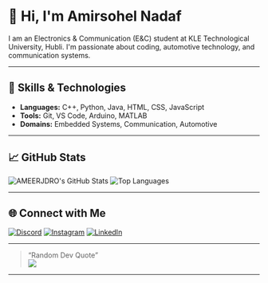 # 👋 Hi, I'm Amirsohel Nadaf

I am an Electronics & Communication (E&C) student at KLE Technological University, Hubli. I'm passionate about coding, automotive technology, and communication systems.

---

## 🚀 Skills & Technologies

- **Languages:** C++, Python, Java, HTML, CSS, JavaScript
- **Tools:** Git, VS Code, Arduino, MATLAB
- **Domains:** Embedded Systems, Communication, Automotive

---

## 📈 GitHub Stats

![AMEERJDRO's GitHub Stats](https://github-readme-stats.vercel.app/api?username=AMEERJDRO&show_icons=true&theme=radical)
![Top Languages](https://github-readme-stats.vercel.app/api/top-langs/?username=AMEERJDRO&layout=compact&theme=radical)

---

## 🌐 Connect with Me

[![Discord](https://img.shields.io/badge/Discord-%237289DA.svg?logo=discord&logoColor=white)](https://discord.gg/_ameernadaf17)
[![Instagram](https://img.shields.io/badge/Instagram-%23E4405F.svg?logo=instagram&logoColor=white)](https://instagram.com/_ameernadaf17)
[![LinkedIn](https://img.shields.io/badge/LinkedIn-blue?logo=linkedin&logoColor=white)](https://linkedin.com/in/your-linkedin)

---

> “Random Dev Quote”  
> ![](https://quotes-github-readme.vercel.app/api?type=horizontal&theme=radical)

---

<!-- Proudly created with GPRM ( https://gprm.itsvg.in ) -->